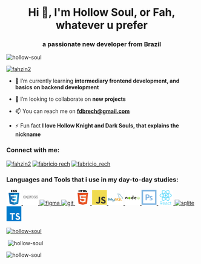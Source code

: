 <h1 align="center">Hi 👋, I'm Hollow Soul, or Fah, whatever u prefer</h1>
<h3 align="center">a passionate new developer from Brazil</h3>

<p align="left"> <img src="https://komarev.com/ghpvc/?username=hollow-soul&label=Profile%20views&color=0e75b6&style=flat" alt="hollow-soul" /> </p>

<p align="left"> <a href="https://twitter.com/fahzin2" target="blank"><img src="https://img.shields.io/twitter/follow/fahzin2?logo=twitter&style=for-the-badge" alt="fahzin2" /></a> </p>

- 🌱 I’m currently learning **intermediary frontend development, and basics on backend development**

- 👯 I’m looking to collaborate on **new projects**

- 📫 You can reach me on **fdbrech@gmail.com**

- ⚡ Fun fact **I love Hollow Knight and Dark Souls, that explains the nickname**

<h3 align="left">Connect with me:</h3>
<p align="left">
<a href="https://twitter.com/fahzin2" target="blank"><img align="center" src="https://raw.githubusercontent.com/rahuldkjain/github-profile-readme-generator/master/src/images/icons/Social/twitter.svg" alt="fahzin2" height="30" width="40" /></a>
<a href="https://www.linkedin.com/in/fabrício-rech-77940b213/" target="blank"><img align="center" src="https://raw.githubusercontent.com/rahuldkjain/github-profile-readme-generator/master/src/images/icons/Social/linked-in-alt.svg" alt="fabrício rech" height="30" width="40" /></a>
<a href="https://instagram.com/fabricio_rech" target="blank"><img align="center" src="https://raw.githubusercontent.com/rahuldkjain/github-profile-readme-generator/master/src/images/icons/Social/instagram.svg" alt="fabricio_rech" height="30" width="40" /></a>
</p>

<h3 align="left">Languages and Tools that i use in my day-to-day studies:</h3>
<p align="left"> <a href="https://www.w3schools.com/css/" target="_blank"> <img src="https://raw.githubusercontent.com/devicons/devicon/master/icons/css3/css3-original-wordmark.svg" alt="css3" width="40" height="40"/> </a> <a href="https://expressjs.com" target="_blank"> <img src="https://raw.githubusercontent.com/devicons/devicon/master/icons/express/express-original-wordmark.svg" alt="express" width="40" height="40"/> </a> <a href="https://www.figma.com/" target="_blank"> <img src="https://www.vectorlogo.zone/logos/figma/figma-icon.svg" alt="figma" width="40" height="40"/> </a> <a href="https://git-scm.com/" target="_blank"> <img src="https://www.vectorlogo.zone/logos/git-scm/git-scm-icon.svg" alt="git" width="40" height="40"/> </a> <a href="https://www.w3.org/html/" target="_blank"> <img src="https://raw.githubusercontent.com/devicons/devicon/master/icons/html5/html5-original-wordmark.svg" alt="html5" width="40" height="40"/> </a> <a href="https://developer.mozilla.org/en-US/docs/Web/JavaScript" target="_blank"> <img src="https://raw.githubusercontent.com/devicons/devicon/master/icons/javascript/javascript-original.svg" alt="javascript" width="40" height="40"/> </a> <a href="https://www.mysql.com/" target="_blank"> <img src="https://raw.githubusercontent.com/devicons/devicon/master/icons/mysql/mysql-original-wordmark.svg" alt="mysql" width="40" height="40"/> </a> <a href="https://nodejs.org" target="_blank"> <img src="https://raw.githubusercontent.com/devicons/devicon/master/icons/nodejs/nodejs-original-wordmark.svg" alt="nodejs" width="40" height="40"/> </a> <a href="https://www.photoshop.com/en" target="_blank"> <img src="https://raw.githubusercontent.com/devicons/devicon/master/icons/photoshop/photoshop-line.svg" alt="photoshop" width="40" height="40"/> </a> <a href="https://reactjs.org/" target="_blank"> <img src="https://raw.githubusercontent.com/devicons/devicon/master/icons/react/react-original-wordmark.svg" alt="react" width="40" height="40"/> </a> <a href="https://www.sqlite.org/" target="_blank"> <img src="https://www.vectorlogo.zone/logos/sqlite/sqlite-icon.svg" alt="sqlite" width="40" height="40"/> </a> <a href="https://www.typescriptlang.org/" target="_blank"> <img src="https://raw.githubusercontent.com/devicons/devicon/master/icons/typescript/typescript-original.svg" alt="typescript" width="40" height="40"/> </a> </p>

<p align="left"> <a href="https://github.com/ryo-ma/github-profile-trophy"><img src="https://github-profile-trophy.vercel.app/?username=hollow-soul" alt="hollow-soul" /></a> </p>

<p>&nbsp;<img align="center" src="https://github-readme-stats.vercel.app/api?username=hollow-soul&show_icons=true&locale=en" alt="hollow-soul" /></p>

<p><img align="left" src="https://github-readme-stats.vercel.app/api/top-langs?username=hollow-soul&show_icons=true&locale=en&layout=compact" alt="hollow-soul" /></p>
